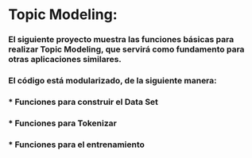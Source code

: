 # Topic Modeling:
### El siguiente proyecto muestra las funciones básicas para realizar Topic Modeling, que servirá como fundamento para otras aplicaciones similares.

### El código está modularizado, de la siguiente manera:
### * Funciones para construir el Data Set
### * Funciones para Tokenizar
### * Funciones para el entrenamiento
